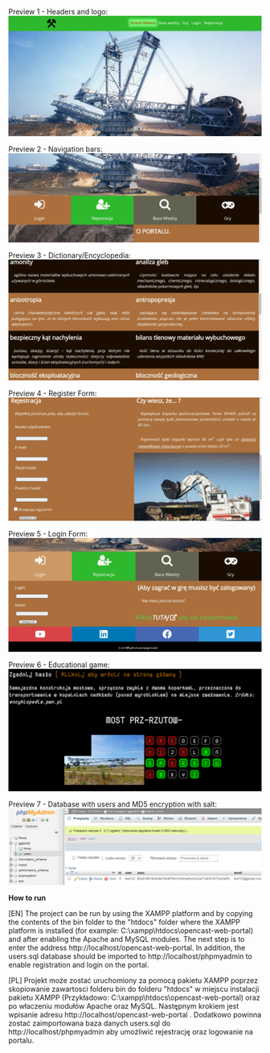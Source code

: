 Preview 1 - Headers and logo: 
![alt text](https://raw.githubusercontent.com/azagorowski/opencast-web-portal/master/screenshots/ss1.PNG "Preview 1")

Preview 2 - Navigation bars: 
![alt text](https://raw.githubusercontent.com/azagorowski/opencast-web-portal/master/screenshots/ss2.PNG "Preview 2")

Preview 3 - Dictionary/Encyclopedia: 
![alt text](https://raw.githubusercontent.com/azagorowski/opencast-web-portal/master/screenshots/ss3.PNG "Preview 3")

Preview 4 - Register Form: 
![alt text](https://raw.githubusercontent.com/azagorowski/opencast-web-portal/master/screenshots/ss5.PNG "Preview 4")

Preview 5 - Login Form: 
![alt text](https://raw.githubusercontent.com/azagorowski/opencast-web-portal/master/screenshots/ss4.PNG "Preview 5")

Preview 6 - Educational game: 
![alt text](https://raw.githubusercontent.com/azagorowski/opencast-web-portal/master/screenshots/ss6.PNG "Preview 6")

Preview 7 - Database with users and MD5 encryption with salt: 
![alt text](https://raw.githubusercontent.com/azagorowski/opencast-web-portal/master/screenshots/ss7.PNG "Preview 7")


**How to run**

[EN]
The project can be run by using the XAMPP platform and by copying the contents of the bin folder to the "htdocs" folder where the XAMPP platform is installed (for example: C:\xampp\htdocs\opencast-web-portal) and after enabling the Apache and MySQL modules. The next step is to enter the address http://localhost/opencast-web-portal.
In addition, the users.sql database should be imported to http://localhost/phpmyadmin to enable registration and login on the portal.


[PL]
Projekt może zostać uruchomiony za pomocą pakietu XAMPP poprzez skopiowanie zawartosci folderu bin do folderu "htdocs" w miejscu instalacji pakietu XAMPP (Przykładowo: C:\xampp\htdocs\opencast-web-portal) oraz po właczeniu modułów Apache oraz MySQL. Następnym krokiem jest wpisanie adresu http://localhost/opencast-web-portal .
Dodatkowo powinna zostać zaimportowana baza danych users.sql do http://localhost/phpmyadmin aby umożliwić rejestrację oraz logowanie na portalu.
